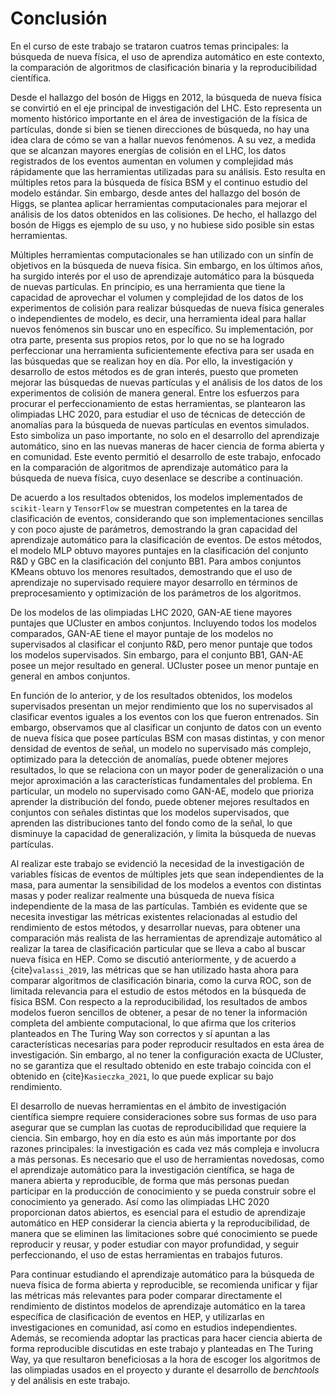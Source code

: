 # Conclusión
En el curso de este trabajo se trataron cuatros temas principales: la búsqueda de nueva física, el uso de aprendiza automático en este contexto, la comparación de algoritmos de clasificación binaria y la reproducibilidad científica. 

Desde el hallazgo del bosón de Higgs en 2012, la búsqueda de nueva física se convirtió en el eje principal de investigación del LHC. Esto representa un momento histórico importante en el área de investigación de la física de partículas, donde si bien se tienen direcciones de búsqueda, no hay una idea clara de cómo se van a hallar nuevos fenómenos. A su vez, a medida que se alcanzan mayores energías de colisión en el LHC, los datos registrados de los eventos aumentan en volumen y complejidad más rápidamente que las herramientas utilizadas para su análisis. Esto resulta en múltiples retos para la búsqueda de física BSM y el continuo estudio del modelo estándar. Sin embargo, desde antes del hallazgo del bosón de Higgs, se plantea aplicar herramientas computacionales para mejorar el análisis de los datos obtenidos en las colisiones. De hecho, el hallazgo del bosón de Higgs es ejemplo de su uso, y no hubiese sido posible sin estas herramientas. 

Múltiples herramientas computacionales se han utilizado con un sinfín de objetivos en la búsqueda de nueva física. Sin embargo, en los últimos años, ha surgido interés por el uso de aprendizaje automático para la búsqueda de nuevas partículas. En principio, es una herramienta que tiene la capacidad de aprovechar el volumen y complejidad de los datos de los experimentos de colisión para realizar búsquedas de nueva física generales o independientes de modelo, es decir, una herramienta ideal para hallar nuevos fenómenos sin buscar uno en específico. Su implementación, por otra parte, presenta sus propios retos, por lo que no se ha logrado perfeccionar una herramienta suficientemente efectiva para ser usada en las búsquedas que se realizan hoy en día. Por ello, la investigación y desarrollo de estos métodos es de gran interés, puesto que prometen mejorar las búsquedas de nuevas partículas y el análisis de los datos de los experimentos de colisión de manera general. Entre los esfuerzos para procurar el perfeccionamiento de estas herramientas, se plantearon las olimpiadas LHC 2020, para estudiar el uso de técnicas de detección de anomalías para la búsqueda de nuevas partículas en eventos simulados. Esto simboliza un paso importante, no solo en el desarrollo del aprendizaje automático, sino en las nuevas maneras de hacer ciencia de forma abierta y en comunidad. Este evento permitió el desarrollo de este trabajo, enfocado en la comparación de algoritmos de aprendizaje automático para la búsqueda de nueva física, cuyo desenlace se describe a continuación.

De acuerdo a los resultados obtenidos, los modelos implementados de `scikit-learn` y `TensorFlow` se muestran competentes en la tarea de clasificación de eventos, considerando que son implementaciones sencillas y con poco ajuste de parámetros, demostrando la gran capacidad del aprendizaje automático para la clasificación de eventos. De estos métodos, el modelo MLP obtuvo mayores puntajes en la clasificación del conjunto R&D y GBC en la clasificación del conjunto BB1. Para ambos conjuntos KMeans obtuvo los menores resultados, demostrando que el uso de aprendizaje no supervisado requiere mayor desarrollo en términos de preprocesamiento y optimización de los parámetros de los algoritmos.

De los modelos de las olimpiadas LHC 2020, GAN-AE tiene mayores puntajes que UCluster en ambos conjuntos. Incluyendo todos los modelos comparados, GAN-AE tiene el mayor puntaje de los modelos no supervisados al clasificar el conjunto R&D, pero menor puntaje que todos los modelos supervisados. Sin embargo, para el conjunto BB1, GAN-AE posee un mejor resultado en general. UCluster posee un menor puntaje en general en ambos conjuntos.

En función de lo anterior, y de los resultados obtenidos, los modelos supervisados presentan un mejor rendimiento que los no supervisados al clasificar eventos iguales a los eventos con los que fueron entrenados. Sin embargo, observamos que al clasificar un conjunto de datos con un evento de nueva física que posee partículas BSM con masas distintas, y con menor densidad de eventos de señal, un modelo no supervisado más complejo, optimizado para la detección de anomalías, puede obtener mejores resultados, lo que se relaciona con un mayor poder de generalización o una mejor aproximación a las características fundamentales del problema. En particular, un modelo no supervisado como GAN-AE, modelo que prioriza aprender la distribución del fondo, puede obtener mejores resultados en conjuntos con señales distintas que los modelos supervisados, que aprenden las distribuciones tanto del fondo como de la señal, lo que disminuye la capacidad de generalización, y limita la búsqueda de nuevas partículas.

Al realizar este trabajo se evidenció la necesidad de la investigación de variables físicas de eventos de múltiples jets que sean independientes de la masa, para aumentar la sensibilidad de los modelos a eventos con distintas masas y poder realizar realmente una búsqueda de nueva física independiente de la masa de las partículas. También es evidente que se necesita investigar las métricas existentes relacionadas al estudio del rendimiento de estos métodos, y desarrollar nuevas, para obtener una comparación más realista de las herramientas de aprendizaje automático al realizar la tarea de clasificación particular que se lleva a cabo al buscar nueva física en HEP. Como se discutió anteriormente, y de acuerdo a {cite}`valassi_2019`, las métricas que se han utilizado hasta ahora para comparar algoritmos de clasificación binaria, como la curva ROC, son de limitada relevancia para el estudio de estos métodos en la búsqueda de física BSM. Con respecto a la reproducibilidad, los resultados de ambos modelos fueron sencillos de obtener, a pesar de no tener la información completa del ambiente computacional, lo que afirma que los criterios planteados en The Turing Way son correctos y sí apuntan a las características necesarias para poder reproducir resultados en esta área de investigación. Sin embargo, al no tener la configuración exacta de UCluster, no se garantiza que el resultado obtenido en este trabajo coincida con el obtenido en {cite}`Kasieczka_2021`, lo que puede explicar su bajo rendimiento.

El desarrollo de nuevas herramientas en el ámbito de investigación científica siempre requiere consideraciones sobre sus formas de uso para asegurar que se cumplan las cuotas de reproducibilidad que requiere la ciencia. Sin embargo, hoy en día esto es aún más importante por dos razones principales: la investigación es cada vez más compleja e involucra a más personas. Es necesario que el uso de herramientas novedosas, como el aprendizaje automático para la investigación científica, se haga de manera abierta y reproducible, de forma que más personas puedan participar en la producción de conocimiento y se pueda construir sobre el conocimiento ya generado. Así como las olimpiadas LHC 2020 proporcionan datos abiertos, es esencial para el estudio de aprendizaje automático en HEP considerar la ciencia abierta y la reproducibilidad, de manera que se eliminen las limitaciones sobre qué conocimiento se puede reproducir y reusar, y poder estudiar con mayor profundidad, y seguir perfeccionando, el uso de estas herramientas en trabajos futuros. 

Para continuar estudiando el aprendizaje automático para la búsqueda de nueva física de forma abierta y reproducible, se recomienda unificar y fijar las métricas más relevantes para poder comparar directamente el rendimiento de distintos modelos de aprendizaje automático en la tarea específica de clasificación de eventos en HEP, y utilizarlas en investigaciones en comunidad, así como en estudios independientes. Además, se recomienda adoptar las practicas para hacer ciencia abierta de forma reproducible discutidas en este trabajo y planteadas en The Turing Way, ya que resultaron beneficiosas a la hora de escoger los algoritmos de las olimpiadas usados en el proyecto y durante el desarrollo de *benchtools* y del análisis en este trabajo.